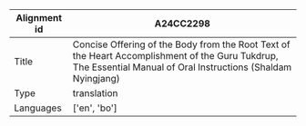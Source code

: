 |Alignment id | A24CC2298
| --- | --- 
|Title | Concise Offering of the Body from the Root Text of the Heart Accomplishment of the Guru Tukdrup, The Essential Manual of Oral Instructions (Shaldam Nyingjang) 
|Type | translation
|Languages | ['en', 'bo']
